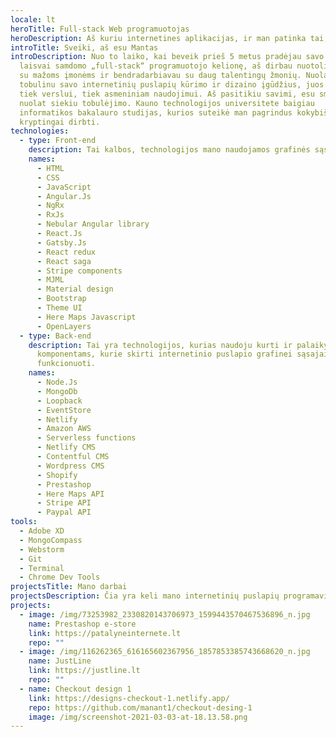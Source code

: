 ```yaml
---
locale: lt
heroTitle: Full-stack Web programuotojas
heroDescription: Aš kuriu internetines aplikacijas, ir man patinka tai, ką darau
introTitle: Sveiki, aš esu Mantas
introDescription: Nuo to laiko, kai beveik prieš 5 metus pradėjau savo kaip
  laisvai samdomo „full-stack“ programuotojo kelionę, aš dirbau nuotolinį darbą
  su mažoms įmonėms ir bendradarbiavau su daug talentingų žmonių. Nuolat
  tobulinu savo internetinių puslapių kūrimo ir dizaino įgūdžius, juos pritaikau
  tiek verslui, tiek asmeniniam naudojimui. Aš pasitikiu savimi, esu smalsus ir
  nuolat siekiu tobulėjimo. Kauno technologijos universitete baigiau
  informatikos bakalauro studijas, kurios suteikė man pagrindus kokybiškai ir
  kryptingai dirbti.
technologies:
  - type: Front-end
    description: Tai kalbos, technologijos mano naudojamos grafinės sąsajos kūrimo procese
    names:
      - HTML
      - CSS
      - JavaScript
      - Angular.Js
      - NgRx
      - RxJs
      - Nebular Angular library
      - React.Js
      - Gatsby.Js
      - React redux
      - React saga
      - Stripe components
      - MJML
      - Material design
      - Bootstrap
      - Theme UI
      - Here Maps Javascript
      - OpenLayers
  - type: Back-end
    description: Tai yra technologijos, kurias naudoju kurti ir palaikyti
      komponentams, kurie skirti internetinio puslapio grafinei sąsajai
      funkcionuoti.
    names:
      - Node.Js
      - MongoDb
      - Loopback
      - EventStore
      - Netlify
      - Amazon AWS
      - Serverless functions
      - Netlify CMS
      - Contentful CMS
      - Wordpress CMS
      - Shopify
      - Prestashop
      - Here Maps API
      - Stripe API
      - Paypal API
tools:
  - Adobe XD
  - MongoCompass
  - Webstorm
  - Git
  - Terminal
  - Chrome Dev Tools
projectsTitle: Mano darbai
projectsDescription: Čia yra keli mano internetinių puslapių programavimo ir dizaino projektai.
projects:
  - image: /img/73253982_2330820143706973_1599443570467536896_n.jpg
    name: Prestashop e-store
    link: https://patalyneinternete.lt
    repo: ""
  - image: /img/116262365_616165602367956_1857853385743668620_n.jpg
    name: JustLine
    link: https://justline.lt
    repo: ""
  - name: Checkout design 1
    link: https://designs-checkout-1.netlify.app/
    repo: https://github.com/manant1/checkout-desing-1
    image: /img/screenshot-2021-03-03-at-18.13.58.png
---
```

